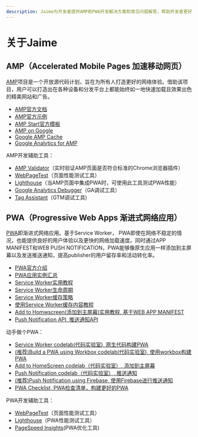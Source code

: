 ```yaml
---
description: Jaime为开发者提供AMP和PWA开发解决方案和常见问题解答，帮助开发者更好地应用移动网站开发技术优化网站功能和用户体验。
---
```


# 关于Jaime

## AMP（Accelerated Mobile Pages 加速移动网页）

[AMP](https://www.ampproject.org/)项目是一个开放源代码计划，旨在为所有人打造更好的网络体验。借助该项目，用户可以打造出在各种设备和分发平台上都能始终如一地快速加载且效果出色的精美网站和广告。

* [AMP官方文档](https://www.ampproject.org/docs/)
* [AMP官方示例](https://ampbyexample.com/)
* [AMP Start官方模板](https://www.ampstart.com/)
* [AMP on Google](https://developers.google.com/amp/)
* [Google AMP Cache](https://developers.google.com/amp/cache/)
* [Google Analytics for AMP](https://developers.google.com/analytics/devguides/collection/amp-analytics/)

AMP开发辅助工具：

* [AMP Validator](https://chrome.google.com/webstore/detail/amp-validator/nmoffdblmcmgeicmolmhobpoocbbmknc)（实时验证AMP页面是否符合标准的Chrome浏览器插件）
* [WebPageTest](https://www.webpagetest.org/)（页面性能测试工具）
* [Lighthouse](https://chrome.google.com/webstore/detail/lighthouse/blipmdconlkpinefehnmjammfjpmpbjk)（当AMP页面中集成PWA时，可使用此工具测试PWA性能）
* [Google Analytics Debugger](https://chrome.google.com/webstore/detail/google-analytics-debugger/jnkmfdileelhofjcijamephohjechhna)（GA调试工具）
* [Tag Assistant](https://chrome.google.com/webstore/detail/tag-assistant-by-google/kejbdjndbnbjgmefkgdddjlbokphdefk)（GTM调试工具\)

## PWA（Progressive Web Apps 渐进式网络应用）

[PWA](https://developers.google.com/web/progressive-web-apps/)即渐进式网络应用。基于Service Worker， PWA即使在网络不稳定的情况，也能提供良好的用户体验以及更快的网络加载速度。同时通过APP MANIFEST和WEB PUSH NOTIFICATION，PWA能够像原生应用一样添加到主屏幕以及发送推送通知，提高publisher的用户留存率和活动转化率。

* [PWA官方介绍](https://developers.google.com/web/progressive-web-apps/)
* [PWA应用实例汇总](https://pwa-directory.appspot.com/)
* [Service Worker实用教程](https://developers.google.com/web/fundamentals/primers/service-workers/)
* [Service Worker生命周期](https://developers.google.com/web/fundamentals/primers/service-workers/lifecycle)
* [Service Worker缓存策略](https://developers.google.com/web/fundamentals/instant-and-offline/offline-cookbook/)
* [使用Service Worker缓存内容教程](https://developers.google.com/web/ilt/pwa/caching-files-with-service-worker)
* [Add to Homwscreen(添加到主屏幕)实用教程, 基于WEB APP MANIFEST](https://developers.google.com/web/fundamentals/web-app-manifest/)
* [Push Notification API, 推送通知API](https://developers.google.com/web/fundamentals/push-notifications/)

动手做个PWA：
* [Service Worker codelab(代码实验室), 原生代码构建PWA](https://codelabs.developers.google.com/codelabs/amp-pwa-workbox/index.html?index=..%2F..index#0)
* [(推荐)Build a PWA using Workbox codelab(代码实验室), 使用workbox构建PWA](https://codelabs.developers.google.com/codelabs/workbox-lab/index.html?index=..%2F..index#0)
* [Add to HomeScreen codelab（代码实验室）, 添加到主屏幕](https://codelabs.developers.google.com/codelabs/add-to-home-screen/index.html?index=..%2F..%2Findex#0)
* [Push Notification codelab（代码实验室）, 推送通知](https://codelabs.developers.google.com/codelabs/push-notifications/index.html?index=..%2F..index#0)
* [(推荐)Push Notification using Firebase, 使用Firebase进行推送通知](https://firebase.google.com/docs/cloud-messaging/js/client#configure_web_credentials_in_your_app)
* [PWA Checklist, PWA检查清单，构建更好的PWA](https://developers.google.com/web/progressive-web-apps/checklist)
  
PWA开发辅助工具：

* [WebPageTest](https://www.webpagetest.org/)（页面性能测试工具）
* [Lighthouse](https://chrome.google.com/webstore/detail/lighthouse/blipmdconlkpinefehnmjammfjpmpbjk)（PWA性能测试工具）
* [PageSpeed Insights](https://developers.google.com/speed/pagespeed/insights/)(PWA优化工具)


